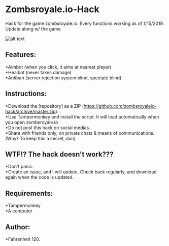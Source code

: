 # Zombsroyale.io-Hack
Hack for the game zombsroyale.io. Every functions working as of 1/15/2019. Update along w/ the game

![alt text](https://veedif.com/files/thumbs/zombsroyale-io.jpg)

## Features: 
*Aimbot (when you click, it aims at nearest player)<BR>
*Healbot (never takes damage)<BR>
*Antiban (server rejection system blind, spectate blind)<BR>

## Instructions: 
*Download the [repository] as a ZIP (https://github.com/zombsroyaleio-hack/archive/master.zip). . <BR>
*Use Tampermonkey and install the script. It will load automatically when you open zombsroyale.io <BR>
*Do not post this hack on social medias. <BR>
*Share with friends only, on private chats & means of communications. (Why? To keep this a secret, duh)<BR>

## WTF!? The hack doesn't work???
*Don't panic. <BR>
*Create an issue, and I will update. Check back regularly, and download again when the code is updated.<BR>

## Requirements: 
*Tampermonkey<BR>
*A computer<BR>

## Author: 
*Fahrenheit 120.
